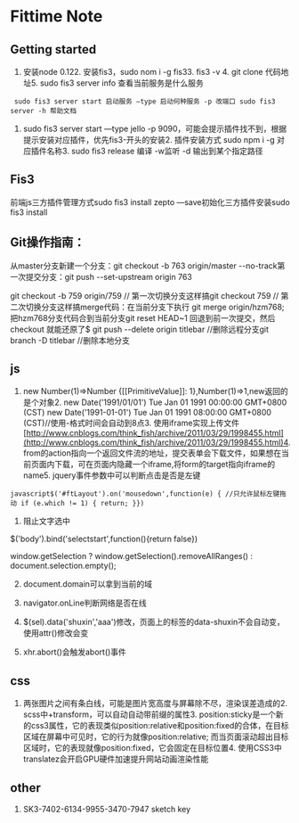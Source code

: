 # Fittime Note

## Getting started

1. 安装node 0.122. 安装fis3，sudo nom i -g fis33. fis3 -v 4. git clone 代码地址5. sudo fis3 server info 查看当前服务是什么服务

``` sudo fis3 server start 启动服务 —type 启动何种服务 -p 改端口 sudo fis3 server -h 帮助文档```

1. sudo fis3 server start —type jello -p 9090，可能会提示插件找不到，根据提示安装对应插件，优先fis3-开头的安装2. 插件安装方式 sudo npm i -g 对应插件名称3. sudo fis3 release 编译 -w监听 -d 输出到某个指定路径

## Fis3

前端js三方插件管理方式sudo fis3 install zepto —save初始化三方插件安装sudo fis3 install

## Git操作指南：

从master分支新建一个分支：git checkout -b 763 origin/master --no-track第一次提交分支：git push --set-upstream origin 763

git checkout -b 759 origin/759 // 第一次切换分支这样搞git checkout 759 // 第二次切换分支这样搞merge代码：在当前分支下执行 git merge origin/hzm768; 把hzm768分支代码合到当前分支git reset HEAD~1 回退到前一次提交，然后checkout 就能还原了$ git push --delete origin titlebar //删除远程分支git branch -D titlebar //删除本地分支

## js

1. new Number(1)=>Number {[[PrimitiveValue]]: 1},Number(1)=>1,new返回的是个对象2. new Date('1991/01/01') Tue Jan 01 1991 00:00:00 GMT+0800 (CST) new Date('1991-01-01') Tue Jan 01 1991 08:00:00 GMT+0800 (CST)//使用-格式时间会自动到8点3. 使用iframe实现上传文件[http://www.cnblogs.com/think_fish/archive/2011/03/29/1998455.html](http://www.cnblogs.com/think_fish/archive/2011/03/29/1998455.html)4. from的action指向一个返回文件流的地址，提交表单会下载文件，如果想在当前页面内下载，可在页面内隐藏一个iframe,将form的target指向iframe的name5. jquery事件参数中可以判断点击是否是左键

```javascript$('#ftLayout').on('mousedown',function(e) { //只允许鼠标左键拖动 if (e.which != 1) { return; }})```

1. 阻止文字选中

 $('body').bind('selectstart',function(){return false})

 window.getSelection ? window.getSelection().removeAllRanges() : document.selection.empty();

2. document.domain可以拿到当前的域

3. navigator.onLine判断网络是否在线

4. $(sel).data('shuxin','aaa')修改，页面上的标签的data-shuxin不会自动变，使用attr()修改会变

5. xhr.abort()会触发abort()事件

## css

1. 两张图片之间有条白线，可能是图片宽高度与屏幕除不尽，渲染误差造成的2. scss中+transform，可以自动自动带前缀的属性3. position:sticky是一个新的css3属性，它的表现类似position:relative和position:fixed的合体，在目标区域在屏幕中可见时，它的行为就像position:relative; 而当页面滚动超出目标区域时，它的表现就像position:fixed，它会固定在目标位置4. 使用CSS3中translatez会开启GPU硬件加速提升网站动画渲染性能

## other

1. SK3-7402-6134-9955-3470-7947 sketch key


